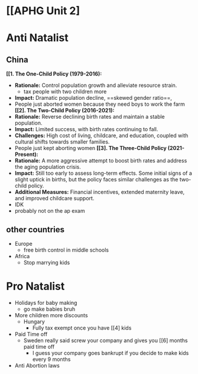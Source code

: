 # [[APHG Unit 2]
# Anti Natalist
## China
**[[1. The One-Child Policy (1979-2016):** 
* **Rationale:**  Control population growth and alleviate resource strain.
	* tax people with two children more
* **Impact:**  Dramatic population decline, ==skewed gender ratio==, 
* People just aborted women because they need boys to work the farm
**[[2]. The Two-Child Policy (2016-2021):**
* **Rationale:**  Reverse declining birth rates and maintain a stable population.
* **Impact:**  Limited success, with birth rates continuing to fall.
* **Challenges:**  High cost of living, childcare, and education, coupled with cultural shifts towards smaller families.
* People just kept aborting women
**[[3]. The Three-Child Policy (2021-Present):**
* **Rationale:**  A more aggressive attempt to boost birth rates and address the aging population crisis.
* **Impact:**  Still too early to assess long-term effects. Some initial signs of a slight uptick in births, but the policy faces similar challenges as the two-child policy.
* **Additional Measures:**  Financial incentives, extended maternity leave, and improved childcare support.
* IDK
* probably not on the ap exam
## other countries
- Europe
	- free birth control in middle schools
- Africa
	- Stop marrying kids
# Pro Natalist
- Holidays for baby making
	- go make babies bruh
- More children more discounts
	- Hungary
		- Fully tax exempt once you have [[4] kids
- Paid Time off
	- Sweden really said screw your company and gives you [[6] months paid time off
		- I guess your company goes bankrupt if you decide to make kids every 9 months
- Anti Abortion laws

